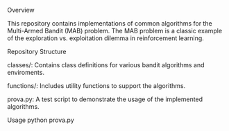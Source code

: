Overview

This repository contains implementations of common algorithms for the Multi-Armed Bandit (MAB) problem. The MAB problem is a classic example of the exploration vs. exploitation dilemma in reinforcement learning.

Repository Structure

classes/: Contains class definitions for various bandit algorithms and enviroments.

functions/: Includes utility functions to support the algorithms.

prova.py: A test script to demonstrate the usage of the implemented algorithms.

Usage
python prova.py
